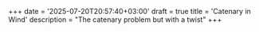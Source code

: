 +++
date = '2025-07-20T20:57:40+03:00'
draft = true
title = 'Catenary in Wind'
description = "The catenary problem but with a twist"
+++
